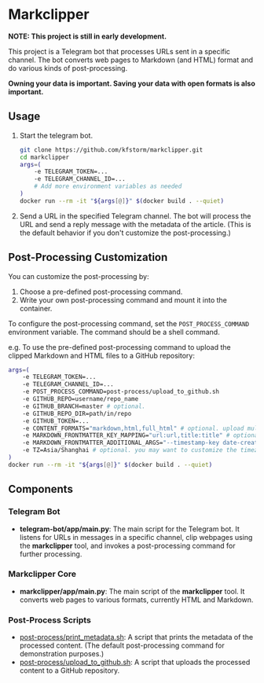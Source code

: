 # Markclipper

**NOTE: This project is still in early development.**

This project is a Telegram bot that processes URLs sent in a specific channel. The bot converts web pages to Markdown (and HTML) format and do various kinds of post-processing.

**Owning your data is important. Saving your data with open formats is also important.**

## Usage

1. Start the telegram bot.

    ```sh
    git clone https://github.com/kfstorm/markclipper.git
    cd markclipper
    args=(
        -e TELEGRAM_TOKEN=...
        -e TELEGRAM_CHANNEL_ID=...
        # Add more environment variables as needed
    )
    docker run --rm -it "${args[@]}" $(docker build . --quiet)
    ```

2. Send a URL in the specified Telegram channel. The bot will process the URL and send a reply message with the metadata of the article. (This is the default behavior if you don't customize the post-processing.)

## Post-Processing Customization

You can customize the post-processing by:

1. Choose a pre-defined post-processing command.
2. Write your own post-processing command and mount it into the container.

To configure the post-processing command, set the `POST_PROCESS_COMMAND` environment variable. The command should be a shell command.

e.g. To use the pre-defined post-processing command to upload the clipped Markdown and HTML files to a GitHub repository:

```bash
args=(
    -e TELEGRAM_TOKEN=...
    -e TELEGRAM_CHANNEL_ID=...
    -e POST_PROCESS_COMMAND=post-process/upload_to_github.sh
    -e GITHUB_REPO=username/repo_name
    -e GITHUB_BRANCH=master # optional.
    -e GITHUB_REPO_DIR=path/in/repo
    -e GITHUB_TOKEN=...
    -e CONTENT_FORMATS="markdown,html,full_html" # optional. upload multiple versions of the web page. Default: markdown.
    -e MARKDOWN_FRONTMATTER_KEY_MAPPING="url:url,title:title" # optional. you may want to add frontmatter at the beginning of the Markdown file.
    -e MARKDOWN_FRONTMATTER_ADDITIONAL_ARGS="--timestamp-key date-created" # optional. you may want to add the timestamp to the frontmatter.
    -e TZ=Asia/Shanghai # optional. you may want to customize the timezone.
)
docker run --rm -it "${args[@]}" $(docker build . --quiet)
```

## Components

### Telegram Bot

- **telegram-bot/app/main.py**: The main script for the Telegram bot. It listens for URLs in messages in a specific channel, clip webpages using the **markclipper** tool, and invokes a post-processing command for further processing.

### Markclipper Core

- **markclipper/app/main.py**: The main script of the **markclipper** tool. It converts web pages to various formats, currently HTML and Markdown.

### Post-Process Scripts

- [post-process/print_metadata.sh](process/print_metadata.sh): A script that prints the metadata of the processed content. (The default post-processing command for demonstration purposes.)
- [post-process/upload_to_github.sh](post-process/upload_to_github.sh): A script that uploads the processed content to a GitHub repository.
